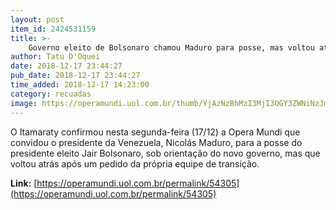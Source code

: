 ```yaml
---
layout: post
item_id: 2424531159
title: >-
    Governo eleito de Bolsonaro chamou Maduro para posse, mas voltou atrás, diz Itamaraty
author: Tatu D'Oquei
date: 2018-12-17 23:44:27
pub_date: 2018-12-17 23:44:27
time_added: 2018-12-17 14:23:00
category: recuadas
image: https://operamundi.uol.com.br/thumb/YjAzNzBhMzI3MjI3OGY3ZWNiNzJmMjFkMTIwZmEwZGRfZmI2ZTNkZDZkOTZiY2RlYjhhYTQ2Yjc4YTIyNTdjMWIucG5n
---
```


O Itamaraty confirmou nesta segunda-feira (17/12) a Opera Mundi que convidou o presidente da Venezuela, Nicolás Maduro, para a posse do presidente eleito Jair Bolsonaro, sob orientação do novo governo, mas que voltou atrás após um pedido da própria equipe de transição.

**Link:** [https://operamundi.uol.com.br/permalink/54305](https://operamundi.uol.com.br/permalink/54305)

